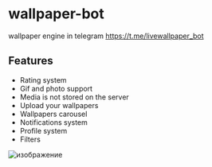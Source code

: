 # wallpaper-bot
wallpaper engine in telegram
https://t.me/livewallpaper_bot

## Features
- Rating system
- Gif and photo support
- Media is not stored on the server 
- Upload your wallpapers
- Wallpapers carousel
- Notifications system
- Profile system
- Filters



![изображение](https://user-images.githubusercontent.com/43171120/181935394-90f37a86-0905-4be6-9f03-7e3a9ac94db4.png)
